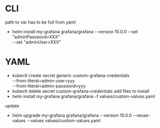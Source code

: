 # CLI 
path  to var has to be full from yaml

- helm install my-grafana grafana/grafana --version 10.0.0 --set "adminPassword=XXX" \
--set "adminUser=XXX"

# YAML

- kubectl create secret generic custom-grafana-credentials \
  --from-literal=admin-user=yyy \
  --from-literal=admin-password=yyy
- kubectl delete secret custom-grafana-credentials
add files to install
- helm install my-grafana grafana/grafana -f values/custom-values.yaml

update
- helm upgrade my-grafana grafana/grafana --version 10.0.0 --reuse-values --values values/custom-values.yaml